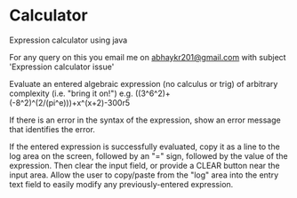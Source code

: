 # Calculator
Expression calculator using java

For any query on this you email me on abhaykr201@gmail.com with subject 'Expression calculator issue'




Evaluate an entered algebraic expression (no calculus or trig) of arbitrary complexity (i.e. "bring it on!")
e.g. ((3^6^2)+(-8^2)^(2/(pi^e)))+x^(x+2)-300r5

If there is an error in the syntax of the expression, show an error message that identifies the error.

If the entered expression is successfully evaluated, copy it as a line to the log area on the screen, followed by an "=" sign, followed by the value of the expression. Then clear the input field, or provide a CLEAR button near the input area. Allow the user to copy/paste from the "log" area into the entry text field to easily modify any previously-entered expression.
